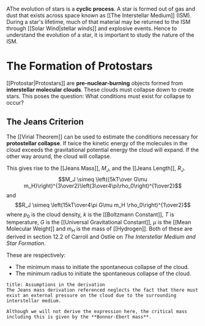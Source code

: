 AThe evolution of stars is a **cyclic process**. A star is formed out of gas and dust that exists across space known as [[The Interstellar Medium]] (ISM). During a star's lifetime, much of that material may be returned to the ISM through [[Solar Wind|stellar winds]] and explosive events. Hence to understand the evolution of a star, it is important to study the nature of the ISM.

# The Formation of Protostars

[[Protostar|Protostars]] are **pre-nuclear-burning** objects formed from **interstellar molecular clouds**. These clouds must collapse down to create stars. This poses the question: What conditions must exist for collapse to occur?

## The Jeans Criterion
The [[Virial Theorem]] can be used to estimate the conditions necessary for **protostellar collapse**. If twice the kinetic energy of the molecules in the cloud exceeds the gravitational potential energy the cloud will expand. If the other way around, the cloud will collapse.

This gives rise to the [[Jeans Mass]], $M_J$, and the [[Jeans Length]], $R_J$.$$M_J \simeq \left({5kT\over G\mu m_H}\right)^{3\over2}\left(3\over4\pi\rho_0\right)^{1\over2}$$and$$R_J \simeq \left(15kT\over4\pi G\mu m_H \rho_0\right)^{1\over2}$$where $p_0$ is the cloud density, $k$ is the [[Boltzmann Constant]], $T$ is temperature, $G$ is the [[Universal Gravitational Constant]], $\mu$ is the [[Mean Molecular Weight]] and $m_H$ is the mass of [[Hydrogen]]. Both of these are derived in section 12.2 of Carroll and Ostlie on *The Interstellar Medium and Star Formation*.

These are respectively:
- The minimum mass to initiate the spontaneous collapse of the cloud.
- The minimum radius to initiate the spontaneous collapse of the cloud.

```ad-note
title: Assumptions in the derivation
The Jeans mass derivation referenced neglects the fact that there must exist an external pressure on the cloud due to the surrounding interstellar medium.

Although we will not derive the expression here, the critical mass including this is given by the **Bonnor-Ebert mass**.
```


